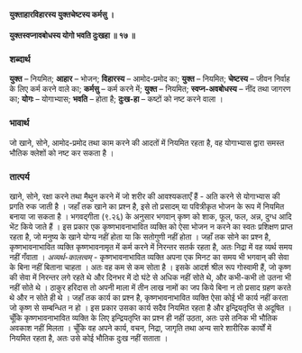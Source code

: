 #### युक्ताहारविहारस्य युक्तचेष्टस्य कर्मसु ।
#### युक्तस्वप्नावबोधस्य योगो भवति दुःखहा ॥ १७ ॥

### शब्दार्थ

**युक्त** – नियमित; **आहार** – भोजन; **विहारस्य** – आमोद-प्रमोद का; **युक्त** – नियमित; **चेष्टस्य** – जीवन निर्वाह के लिए कर्म करने वाले का; **कर्मसु** – कर्म करने  में; **युक्त** – नियमित; **स्वप्न-अवबोधस्य** – नींद तथा जागरण का; **योगः** – योगाभ्यास; **भवति** – होता है; **दुःख-हा** – कष्टों को नष्ट करने वाला ।

### भावार्थ

जो खाने, सोने, आमोद-प्रमोद तथा काम करने की आदतों में नियमित रहता है, वह योगाभ्यास द्वारा समस्त भौतिक क्लेशों को नष्ट कर सकता है ।

### तात्पर्य

खाने, सोने, रक्षा करने तथा मैथुन करने में जो शरीर की आवश्यकताएँ हैं - अति करने से योगाभ्यास की प्रगति रुक जाती है । जहाँ तक खाने का प्रश्न है, इसे तो प्रसादम् या पवित्रीकृत भोजन के रूप में नियमित बनाया जा सकता है । भगवद्गीता (९.२६) के अनुसार भगवान् कृष्ण को शाक, फूल, फल, अन्न, दुग्ध आदि भेंट किये जाते हैं । इस प्रकार एक कृष्णभावनाभावित व्यक्ति को ऐसा भोजन न करने का स्वतः प्रशिक्षण प्राप्त रहता है, जो मनुष्य के खाने योग्य नहीं होता या कि सतोगुणी नहीं होता । जहाँ तक सोने का प्रश्न है, कृष्णभावनाभावित व्यक्ति कृष्णभावनामृत में कर्म करने में निरन्तर सतर्क रहता है, अतः निद्रा में वह व्यर्थ समय नहीं गँवाता । *अव्यर्थ-कालत्वम्* - कृष्णभावनाभावित व्यक्ति अपना एक मिनट का समय भी भगवान् की सेवा के बिना नहीं बिताना चाहता । अतः वह कम से कम सोता है । इसके आदर्श श्रील रूप गोस्वामी हैं, जो कृष्ण की सेवा में निरन्तर लगे रहते थे और दिनभर में दो घंटे से अधिक नहीं सोते थे, और कभी-कभी तो उतना भी नहीं सोते थे । ठाकुर हरिदास तो अपनी माला में तीन लाख नामों का जप किये बिना न तो प्रसाद ग्रहण करते थे और न सोते ही थे । जहाँ तक कार्य का प्रश्न है, कृष्णभावनाभावित व्यक्ति ऐसा कोई भी कार्य नहीं करता जो कृष्ण से सम्बन्धित न हो । इस प्रकार उसका कार्य सदैव नियमित रहता है और इन्द्रियतृप्ति से अदूषित । चूँकि कृष्णभावनाभावित व्यक्ति के लिए इन्द्रियतृप्ति का प्रश्न ही नहीं उठता, अतः उसे तनिक भी भौतिक अवकाश नहीं मिलता । चूँकि वह अपने कार्य, वचन, निद्रा, जागृति तथा अन्य सारे शारीरिक कार्यों में नियमित रहता है, अतः उसे कोई भौतिक दुःख नहीं सताता ।